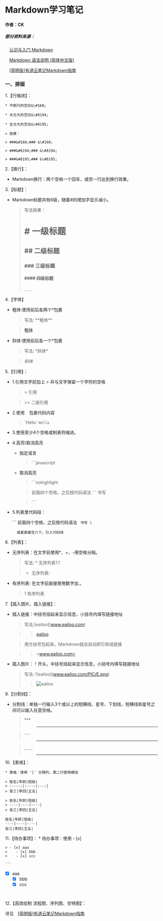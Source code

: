 # **Markdown学习笔记**
####  作者：CK
##### *部分资料来源：*
&#8195;[认识与入门 Markdown](https://sspai.com/post/25137)

&#8195;[Markdown 语法说明 (简体中文版)](http://www.appinn.com/markdown/)

&#8195;[[简明版]有道云笔记Markdown指南](http://note.youdao.com/iyoudao/?p=2411&vendor=unsilent14)


### 一、排版

1.【行缩进】：

    * 不断行的空白&\#160;

    * 半方大的空白&\#8194;

    * 全方大的空白&\#8195;

    > 效果：

    > ###&#160;### &\#160;

    > ###&#8194;### &\#8194;

    > ###&#8195;### &\#8195;


2.【换行】：

* Markdown换行：两个空格一个回车，或空一行达到换行效果。

3.【标题】：

* Markdown标题共有6级，随着#的增加字显示减小。
    > 写法效果：
    > # # 一级标题
    > ## ## 二级标题
    > ### ### 三级标题
    > #### #### 四级标题
    > ......

4.【字体】
* 粗体:使用前后各两个*包裹

    >写法: \*\*粗体\*\*  

    > **粗体**

* 斜体:使用前后各一个*包裹

    >写法: \*斜体\*

    > *斜体*

5.【引用】：
* 1.引用文字前加上 > 并与文字保留一个字符的空格

    > \> 引用

    > \>> 二级引用

* 2.使用 ` ` 包裹代码内容
    > \`Hello\`  `Hello`

* 3.使用至少4个空格或制表符缩进。

* 4.高亮\取消高亮
  * 指定语言
    > \```javascript

  * 取消高亮

    > \```nohighlight

    >前面四个空格，之后按代码语法 ``` 书写

    > \```

* 5.列表里代码段：

    \```
    前面四个空格，之后按代码语法 ``` 书写
    \```

        或者直接空八个，引入代码块

6.【列表】：
* 无序列表：在文字前使用*、+、-用空格分隔。

    >写法: \* 无序列表1.1  

    > - 无序列表:
* 有序列表: 在文字前直接使用数字加.。
    > 1.有序列表

7.【插入图片、插入链接】：
* 插入链接：中括号括起来显示信息，小括号内填写链接地址
    > 写法:\[eailoo](www.eailoo.com)  

    >> [eailoo](www.eailoo.com)

    > 用方括号包起来，Markdown就会自动把它转成链接

    >> <www.eailoo.com>
* 插入图片：！开头，中括号括起来显示信息，小括号内填写链接地址
    > 写法: \![eailoo]\(www.eailoo.com/PIC/E.png)
    >> ![eailoo](www.eailoo.com/PIC/E.png)

9.【分割线】：
*  分割线：单独一行输入3个或以上的短横线、星号、下划线，短横线和星号之间可以输入任意空格。
    > \***
    >> * * *

    > \---
    >> ---

    > \_ _ _
    >> _ _ _

10.【表格】：

    * 表格：使用 '|' 分隔列，第二行使用横线

    > 姓名|年龄|班级|
    > :----:|:---:|:--:|
    > 张三|李四|王五|

    > 姓名|年龄|班级|
    > ----|----|----|
    > 张三|李四|王五|

  ```
姓名|年龄|班级|
----|----|----|
张三|李四|王五|
  ```



11.【待办事项】：
    * 待办事项：使用 - [x]

    > - [x] aaa
    >    - [x] bbb
    >    - [x] ccc

    ```
- [x] aaa
    - [x] bbb
    - [x] ccc
    ```


12.【高效绘制 流程图、序列图、甘特图】：

详见&#8195;[[简明版]有道云笔记Markdown指南](http://note.youdao.com/iyoudao/?p=2411&vendor=unsilent14)
